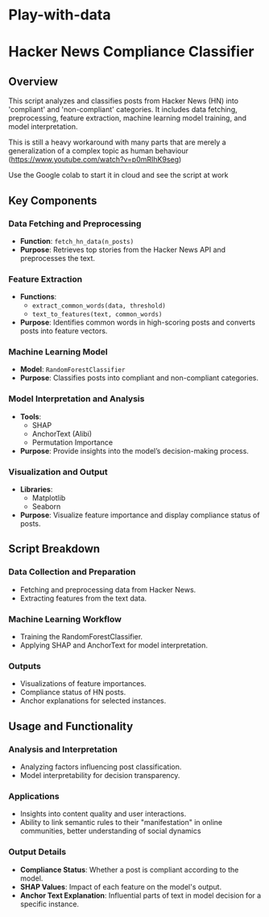 # Play-with-data

# Hacker News Compliance Classifier

## Overview
This script analyzes and classifies posts from Hacker News (HN) into 'compliant' and 'non-compliant' categories. It includes data fetching, preprocessing, feature extraction, machine learning model training, and model interpretation.

This is still a heavy workaround with many parts that are merely a generalization of a complex topic as human behaviour (https://www.youtube.com/watch?v=p0mRIhK9seg)

Use the Google colab to start it in cloud and see the script at work
## Key Components

### Data Fetching and Preprocessing
- **Function**: `fetch_hn_data(n_posts)`
- **Purpose**: Retrieves top stories from the Hacker News API and preprocesses the text.

### Feature Extraction
- **Functions**: 
  - `extract_common_words(data, threshold)`
  - `text_to_features(text, common_words)`
- **Purpose**: Identifies common words in high-scoring posts and converts posts into feature vectors.

### Machine Learning Model
- **Model**: `RandomForestClassifier`
- **Purpose**: Classifies posts into compliant and non-compliant categories.

### Model Interpretation and Analysis
- **Tools**: 
  - SHAP
  - AnchorText (Alibi)
  - Permutation Importance
- **Purpose**: Provide insights into the model’s decision-making process.

### Visualization and Output
- **Libraries**: 
  - Matplotlib
  - Seaborn
- **Purpose**: Visualize feature importance and display compliance status of posts.

## Script Breakdown

### Data Collection and Preparation
- Fetching and preprocessing data from Hacker News.
- Extracting features from the text data.

### Machine Learning Workflow
- Training the RandomForestClassifier.
- Applying SHAP and AnchorText for model interpretation.

### Outputs
- Visualizations of feature importances.
- Compliance status of HN posts.
- Anchor explanations for selected instances.

## Usage and Functionality

### Analysis and Interpretation
- Analyzing factors influencing post classification.
- Model interpretability for decision transparency.

### Applications
- Insights into content quality and user interactions.
- Ability to link semantic rules to their "manifestation" in online communities, better understanding of social dynamics

### Output Details
- **Compliance Status**: Whether a post is compliant according to the model.
- **SHAP Values**: Impact of each feature on the model's output.
- **Anchor Text Explanation**: Influential parts of text in model decision for a specific instance.



